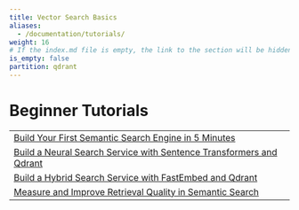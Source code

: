 ```yaml
---
title: Vector Search Basics
aliases:
  - /documentation/tutorials/
weight: 16
# If the index.md file is empty, the link to the section will be hidden from the sidebar
is_empty: false
partition: qdrant
---
```


# Beginner Tutorials 

|                                 | 
|----------------------------------------------------|
| [Build Your First Semantic Search Engine in 5 Minutes](/documentation/beginner-tutorials/search-beginners/) | 
| [Build a Neural Search Service with Sentence Transformers and Qdrant](/documentation/beginner-tutorials/neural-search/)             | 
| [Build a Hybrid Search Service with FastEmbed and Qdrant](/documentation/beginner-tutorials/hybrid-search-fastembed/) | 
| [Measure and Improve Retrieval Quality in Semantic Search](/documentation/beginner-tutorials/retrieval-quality/)    | 
